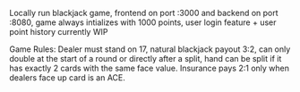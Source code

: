 Locally run blackjack game, frontend on port :3000 and backend on port :8080, game always intializes with 1000 points, user login feature + user point history currently WIP

Game Rules: Dealer must stand on 17, natural blackjack payout 3:2, can only double at the start of a round or directly after a split,
hand can be split if it has exactly 2 cards with the same face value. Insurance pays 2:1 only when dealers face up card is an ACE.
